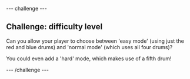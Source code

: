 \--- challenge \---

## Challenge: difficulty level

Can you allow your player to choose between 'easy mode' (using just the red and blue drums) and 'normal mode' (which uses all four drums)?

You could even add a 'hard' mode, which makes use of a fifth drum!

\--- /challenge \---